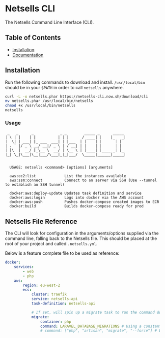 # Netsells CLI

The Netsells Command Line Interface (CLI).

## Table of Contents
- [Installation](#installation)
- [Documentation](#documentation)

## Installation

Run the following commands to download and install. `/usr/local/bin` should be in your `$PATH` in order to call `netsells` anywhere.

```bash
curl -L -o netsells.phar https://netsells-cli.now.sh/download/cli
mv netsells.phar /usr/local/bin/netsells
chmod +x /usr/local/bin/netsells
netsells
```

### Usage

```
 _   _      _            _ _        _____ _      _____
| \ | |    | |          | | |      / ____| |    |_   _|
|  \| | ___| |_ ___  ___| | |___  | |    | |      | |
| . ` |/ _ \ __/ __|/ _ \ | / __| | |    | |      | |
| |\  |  __/ |_\__ \  __/ | \__ \ | |____| |____ _| |_
|_| \_|\___|\__|___/\___|_|_|___/  \_____|______|_____|


  USAGE: netsells <command> [options] [arguments]

  aws:ec2:list             List the instances available
  aws:ssm:connect          Connect to an server via SSH (Use --tunnel to establish an SSH tunnel)

  docker:aws:deploy-update Updates task definition and service
  docker:aws:login         Logs into docker via the AWS account
  docker:aws:push          Pushes docker-compose created images to ECR
  docker:build             Builds docker-compose ready for prod
```

## Netsells File Reference

The CLI will look for configuration in the arguments/options supplied via the command line, falling back to the Netsells file. This should be placed at the root of your project and called `.netsells.yml`.

Below is a feature complete file to be used as reference:

```yaml
docker:
    services:
        - web
        - php
    aws:
        region: eu-west-2
        ecs:
            cluster: traefik
            service: netsells-api
            task-definition: netsells-api

            # If set, will spin up a migrate task to run the command during an update
            migrate:
                container: php
                command: LARAVEL_DATABASE_MIGRATIONS # Using a constant
                # command: ["php", "artisan", "migrate", "--force"] # List syntax, same as dockerfile - https://docs.docker.com/engine/reference/builder/#cmd
```
